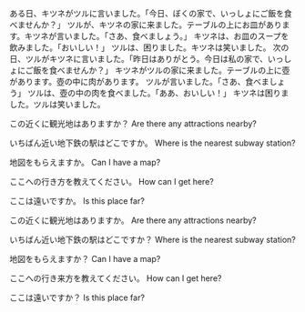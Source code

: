 ある日、キツネがツルに言いました。「今日、ぼくの家で、いっしょにご飯を食べませんか？」
ツルが、キツネの家に来ました。テーブルの上にお皿があります。キツネが言いました。「さあ、食べましょう。」
キツネは、お皿のスープを飲みました。「おいしい！」
ツルは、困りました。キツネは笑いました。
次の日、ツルがキツネに言いました。「昨日はありがとう。今日は私の家で、いっしょにご飯を食べませんか？」
キツネがツルの家に来ました。テーブルの上に壺があります。壺の中に肉があります。
ツルが言いました。「さあ、食べましょう」
ツルは、壺の中の肉を食べました。「ああ、おいしい！」
キツネは困りました。ツルは笑いました。

この近くに観光地はありますか？
Are there any attractions nearby?

いちばん近い地下鉄の駅はどこですか。
Where is the nearest subway station?

地図をもらえますか。
Can I have a map?

ここへの行き方を教えてください。
How can I get here?

ここは遠いですか。
Is this place far?

この近くに観光地はありますか。
Are there any attractions nearby?

いちばん近い地下鉄の駅はどこですか？
Where is the nearest subway station?

地図をもらえますか？
Can I have a map?

ここへの行き来方を教えてください。
How can I get here?

ここは遠いですか？
Is this place far?
